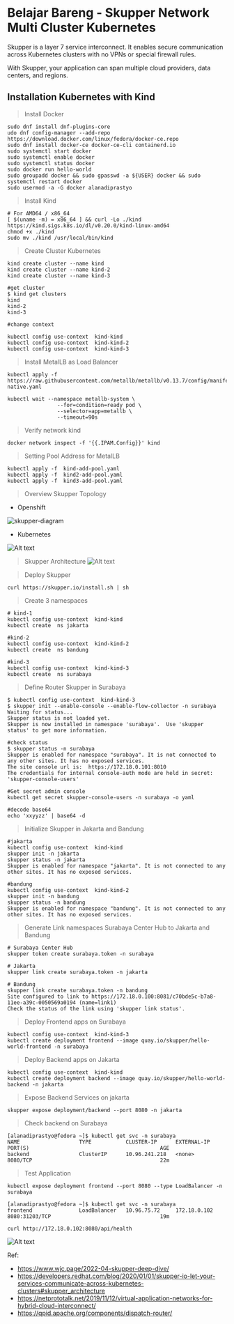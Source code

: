 # Belajar Bareng - Skupper Network Multi Cluster Kubernetes

Skupper is a layer 7 service interconnect. It enables secure communication across Kubernetes clusters with no VPNs or special firewall rules. 

With Skupper, your application can span multiple cloud providers, data centers, and regions.


## Installation Kubernetes with Kind
> Install Docker
```
sudo dnf install dnf-plugins-core
udo dnf config-manager --add-repo https://download.docker.com/linux/fedora/docker-ce.repo
sudo dnf install docker-ce docker-ce-cli containerd.io
sudo systemctl start docker
sudo systemctl enable docker
sudo systemctl status docker
sudo docker run hello-world
sudo groupadd docker && sudo gpasswd -a ${USER} docker && sudo systemctl restart docker
sudo usermod -a -G docker alanadiprastyo
```

> Install Kind
```
# For AMD64 / x86_64
[ $(uname -m) = x86_64 ] && curl -Lo ./kind https://kind.sigs.k8s.io/dl/v0.20.0/kind-linux-amd64
chmod +x ./kind
sudo mv ./kind /usr/local/bin/kind
```

> Create Cluster Kubernetes
```
kind create cluster --name kind
kind create cluster --name kind-2
kind create cluster --name kind-3

#get cluster
$ kind get clusters
kind
kind-2
kind-3

#change context

kubectl config use-context  kind-kind
kubectl config use-context  kind-kind-2
kubectl config use-context  kind-kind-3
```


> Install MetalLB as Load Balancer
```
kubectl apply -f https://raw.githubusercontent.com/metallb/metallb/v0.13.7/config/manifests/metallb-native.yaml

kubectl wait --namespace metallb-system \
                --for=condition=ready pod \
                --selector=app=metallb \
                --timeout=90s
```
> Verify network kind
```
docker network inspect -f '{{.IPAM.Config}}' kind
```

> Setting Pool Address for MetalLB
```
kubectl apply -f  kind-add-pool.yaml
kubectl apply -f  kind2-add-pool.yaml
kubectl apply -f  kind3-add-pool.yaml
```
> Overview Skupper Topology 

- Openshift

![skupper-diagram](skupper-diagram.png)

- Kubernetes

![Alt text](skupper-overview.png)

> Skupper Architecture 
![Alt text](skupper-detailed-architecture.png)


> Deploy Skupper
```
curl https://skupper.io/install.sh | sh
```

> Create 3 namespaces
```
# kind-1
kubectl config use-context  kind-kind
kubectl create  ns jakarta

#kind-2
kubectl config use-context  kind-kind-2
kubectl create  ns bandung

#kind-3
kubectl config use-context  kind-kind-3
kubectl create  ns surabaya
```

> Define Router Skupper in Surabaya
```
$ kubectl config use-context  kind-kind-3
$ skupper init --enable-console --enable-flow-collector -n surabaya
Waiting for status...
Skupper status is not loaded yet.
Skupper is now installed in namespace 'surabaya'.  Use 'skupper status' to get more information.

#check status
$ skupper status -n surabaya
Skupper is enabled for namespace "surabaya". It is not connected to any other sites. It has no exposed services.
The site console url is:  https://172.18.0.101:8010
The credentials for internal console-auth mode are held in secret: 'skupper-console-users'

#Get secret admin console
kubectl get secret skupper-console-users -n surabaya -o yaml

#decode base64
echo 'xxyyzz' | base64 -d
```

> Initialize Skupper in Jakarta and Bandung
```
#jakarta
kubectl config use-context  kind-kind
skupper init -n jakarta
skupper status -n jakarta
Skupper is enabled for namespace "jakarta". It is not connected to any other sites. It has no exposed services.

#bandung
kubectl config use-context  kind-kind-2
skupper init -n bandung
skupper status -n bandung
Skupper is enabled for namespace "bandung". It is not connected to any other sites. It has no exposed services.
```

> Generate Link namespaces Surabaya Center Hub to Jakarta and Bandung
```
# Surabaya Center Hub
skupper token create surabaya.token -n surabaya

# Jakarta
skupper link create surabaya.token -n jakarta

# Bandung
skupper link create surabaya.token -n bandung
Site configured to link to https://172.18.0.100:8081/c70bde5c-b7a8-11ee-a39c-0050569a0194 (name=link1)
Check the status of the link using 'skupper link status'.
```

> Deploy Frontend apps on Surabaya
```
kubectl config use-context  kind-kind-3
kubectl create deployment frontend --image quay.io/skupper/hello-world-frontend -n surabaya
```

> Deploy Backend apps on Jakarta
```
kubectl config use-context  kind-kind
kubectl create deployment backend --image quay.io/skupper/hello-world-backend -n jakarta
```

> Expose Backend Services on jakarta
```
skupper expose deployment/backend --port 8080 -n jakarta
```

> Check backend on Surabaya
```
[alanadiprastyo@fedora ~]$ kubectl get svc -n surabaya
NAME                   TYPE           CLUSTER-IP      EXTERNAL-IP    PORT(S)                                          AGE
backend                ClusterIP      10.96.241.218   <none>         8080/TCP                                         22m
```

> Test Application
```
kubectl expose deployment frontend --port 8080 --type LoadBalancer -n surabaya

[alanadiprastyo@fedora ~]$ kubectl get svc -n surabaya
frontend               LoadBalancer   10.96.75.72     172.18.0.102   8080:31203/TCP                                   19m

curl http://172.18.0.102:8080/api/health
```
![Alt text](image.png)


Ref:
- https://www.wjc.page/2022-04-skupper-deep-dive/
- https://developers.redhat.com/blog/2020/01/01/skupper-io-let-your-services-communicate-across-kubernetes-clusters#skupper_architecture
- https://netprototalk.net/2019/11/12/virtual-application-networks-for-hybrid-cloud-interconnect/
- https://qpid.apache.org/components/dispatch-router/